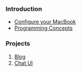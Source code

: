### Introduction
  - [Configure your MacBook](introduction/macbook.md)
  - [Programming Concepts](introduction/https://github.com/uit/uit/blob/master/technology/programming/introtoprogramming.md)

### Projects

1. [Blog](blog/blog.md)
2. [Chat UI](chat-app/chat-ui.md)
